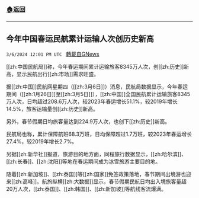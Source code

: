 ###  [:house:返回](README.md)
---


## 今年中国春运民航累计运输人次创历史新高
`3/6/2024 12:01 PM UTC ` [轉載自GNews](https://gnews.org/articles/2370517)

[[zh:中国民航局]]称，今年春运期间累计运输旅客8345万人次，创[[zh:历史]]新高，显示民航出行[[zh:市场]]需求旺盛。

据[[zh:中国]]民航网星期四（[[zh:3月6日]]）消息，民航局数据显示，今年春运期间（[[zh:1月26日]]至[[zh:3月5日]]），[[zh:中国]]全国民航累计运输旅客8345万人次，日均超过208.6万人次，较2023年春运增长51.1%，较2019年增长14.5%，旅客运输量创[[zh:历史]]新高。

另外，春节假期日均旅客量达到224.9万人次，也创下[[zh:历史]]新高。

民航局也称，累计保障航班68.3万班，日均保障超过1.7万班，较2023年春运增长27.4%，较2019年增长2.7%。

另据[[zh:新华社]]报道，旅游目的地方面，同程旅行数据显示，[[zh:哈尔滨]]、[[zh:长春]]、[[zh:沈阳]]等地在春运期间成为冰雪旅游主要目的地。

随着[[zh:新加坡]]、[[zh:泰国]]等[[zh:国家]]免签政策落地，春节期间出境游也迎来[[zh:高峰]]。航旅纵横[[zh:大数据]]显示，春节假期民航日均出入境旅客量超20万人次，[[zh:泰国]]、[[zh:韩国]]、[[zh:新加坡]]等航线客流爆满。
